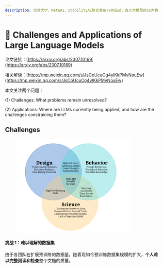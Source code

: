 ```yaml
---
description: 伦敦大学、MetaAI、StabilityAI联合发布70页综述，盘点大模型的16大挑战
---
```


# 👏 Challenges and Applications of Large Language Models

论文链接：[https://arxiv.org/abs/2307.10169](https://arxiv.org/abs/2307.10169)

相关解读：[https://mp.weixin.qq.com/s/JsCoUcuCg4ylKkPMvNouEw](https://mp.weixin.qq.com/s/JsCoUcuCg4ylKkPMvNouEw)

本文关注两个问题：

(1) Challenges: What problems remain unresolved?&#x20;

(2) Applications: Where are LLMs currently being applied, and how are the challenges constraining them?

## Challenges

<figure><img src="../../.gitbook/assets/image (3).png" alt="" width="375"><figcaption></figcaption></figure>

#### 挑战 1：难以理解的数据集

由于各团队在扩展预训练的数据量，随着现如今预训练数据集规模的扩大，**个人难以完整阅读和检查**整个文档的质量。

